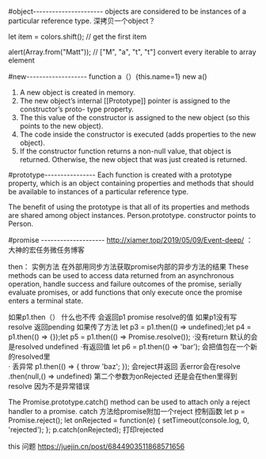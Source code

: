 #object----------------------
 objects are considered to be instances of a particular reference type.
 深拷贝一个object？
 
 
 let item = colors.shift(); // get the first item

 alert(Array.from("Matt")); // ["M", "a", "t", "t"] convert every iterable to array element
 
 #new-------------------
function a（）{this.name=1}
 new a()
 1. A new object is created in memory.
2. The new object’s internal [[Prototype]] pointer is assigned to the constructor’s proto-
type property.
3. The this value of the constructor is assigned to the new object (so this points to the
new object).
4. The code inside the constructor is executed (adds properties to the new object).
5. If the constructor function returns a non-null value, that object is returned. Otherwise, the new object that was just created is returned.



 #prototype----------------
 Each function is created with a prototype property, which is an object containing properties and methods that should be available to instances of a particular reference type.

The benefit of using the prototype is that all of its properties and methods are shared among object instances. 
 Person.prototype. constructor points to Person. 
 
 
 #promise --------------------
 http://xiamer.top/2019/05/09/Event-deep/  ：大神的宏任务微任务博客
 
 then： 实例方法  在外部用同步方法获取promise内部的异步方法的结果
  These methods can be used to access data returned from an asynchronous operation, handle success and failure outcomes of the promise, serially evaluate promises, or add functions that only execute once the promise enters a terminal state.
  
  如果p1.then（） 什么也不传 会返回p1 promise resolve的值     如果p1没有写resolve 返回pending
  如果传了方法 let p3 = p1.then(() => undefined);let p4 = p1.then(() => {});let p5 = p1.then(() => Promise.resolve());
    ·没有return   默认的会是resolved undefined   ·有返回值  let p6 = p1.then(() => 'bar'); 会把值包在一个新的resolved里  
    · 丢异常 p1.then(() => { throw 'baz'; }); 会reject并返回 丢error会在resolve
  .then(null,() => undefined) 第二个参数为onRejected  还是会在then里得到resolve 因为不是异常错误
  
  The Promise.prototype.catch() method can be used to attach only a reject handler to a promise.
 catch 方法给promise附加一个reject 控制函数
 let p = Promise.reject();
let onRejected = function(e) {
setTimeout(console.log, 0, 'rejected'); };
p.catch(onRejected);  打印rejected

 
 this 问题 https://juejin.cn/post/6844903511868571656
